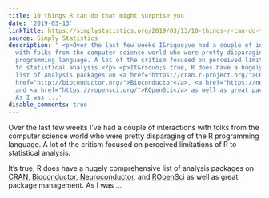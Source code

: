 ```yaml
---
title: 10 things R can do that might surprise you
date: '2019-03-13'
linkTitle: https://simplystatistics.org/2019/03/13/10-things-r-can-do-that-might-surprise-you/
source: Simply Statistics
description: ' <p>Over the last few weeks I&rsquo;ve had a couple of interactions
  with folks from the computer science world who were pretty disparaging of the R
  programming language. A lot of the critism focused on perceived limitations of R
  to statistical analysis.</p> <p>It&rsquo;s true, R does have a hugely comprehensive
  list of analysis packages on <a href="https://cran.r-project.org/">CRAN</a>, <a
  href="http://bioconductor.org/">Bioconductor</a>, <a href="https://neuroconductor.org/">Neuroconductor</a>,
  and <a href="https://ropensci.org/">ROpenSci</a> as well as great package management.
  As I was ...'
disable_comments: true
---
```

 <p>Over the last few weeks I&rsquo;ve had a couple of interactions with folks from the computer science world who were pretty disparaging of the R programming language. A lot of the critism focused on perceived limitations of R to statistical analysis.</p> <p>It&rsquo;s true, R does have a hugely comprehensive list of analysis packages on <a href="https://cran.r-project.org/">CRAN</a>, <a href="http://bioconductor.org/">Bioconductor</a>, <a href="https://neuroconductor.org/">Neuroconductor</a>, and <a href="https://ropensci.org/">ROpenSci</a> as well as great package management. As I was ...